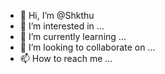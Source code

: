 - 👋 Hi, I’m @Shkthu
- 👀 I’m interested in ...
- 🌱 I’m currently learning ...
- 💞️ I’m looking to collaborate on ...
- 📫 How to reach me ...

<!---
Shkthu/Shkthu is a ✨ special ✨ repository because its `README.md` (this file) appears on your GitHub profile.
You can click the Preview link to take a look at your changes.
--->
